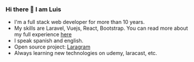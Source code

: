 ### Hi there 👋 I am Luis 

* I'm a full stack web developer for more than 10 years.
* My skills are Laravel, Vuejs, React, Bootstrap. You can read more about my full experience [here](https://github.com/lupanvi/lupanvi/blob/master/EXPERIENCE.md)
* I speak spanish and english.
* Open source project: [Laragram](https://github.com/lupanvi/laragram)
* Always learning new technologies on udemy, laracast, etc.